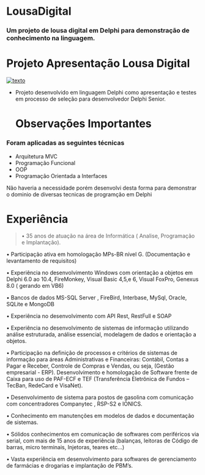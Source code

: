 # LousaDigital
### Um projeto de lousa digital em Delphi para demonstração de conhecimento na linguagem.

# Projeto Apresentação Lousa Digital

[![texto](https://i9.ytimg.com/vi/GSrZvL5tftI/mq1.jpg?sqp=CIDti5MG&rs=AOn4CLBFZCrmUsz1pmiLZCAMfgNxZXROSA)](https://www.youtube.com/watch?v=GSrZvL5tftI "Assista o video")


- Projeto desenvolvido em linguagem Delphi como apresentação e testes em processo de seleção para desenvolvedor Delphi Senior.


  # Observações Importantes
### Foram aplicadas as seguintes técnicas
-    Arquitetura MVC
-    Programação Funcional
-    OOP  
-    Programação Orientada a Interfaces

Não haveria a necessidade porém desenvolvi desta forma para demonstrar o dominio de diversas tecnicas de programção em Delphi


# Experiência

>• 35 anos de atuação na área de Informática ( Analise, Programação e Implantação). 
>
• Participação ativa em homologação MPs-BR nível G. (Documentação e levantamento de requisitos) 
>
• Experiência no desenvolvimento Windows com orientação a objetos em Delphi 6.0 ao 10.4, FireMonkey, Visual Basic 4,5,e 6, Visual FoxPro, Genexus 8.0 ( gerando em VB6) 
>
• Bancos de dados MS-SQL Server , FireBird, Interbase, MySql, Oracle, SQLite e MongoDB 
>
• Experiência no desenvolvimento com API Rest, RestFull e SOAP
>
• Experiência no desenvolvimento de sistemas de informação utilizando análise estruturada, análise essencial, modelagem de dados e orientação a objetos. 
>
• Participação na definição de processos e critérios de sistemas de informação para áreas Administrativas e Financeiras: Contábil, Contas a Pagar e Receber, Controle de Compras e Vendas, ou seja, (Gestão empresarial - ERP). Desenvolvimento e homologação de Software frente de Caixa para uso de PAF-ECF e TEF (Transferência Eletrônica de Fundos – TecBan, RedeCard e VisaNet). 
>
• Desenvolvimento de sistema para postos de gasolina com comunicação com concentradores Companytec , RSP-S2 e IONICS. 
>
• Conhecimento em manutenções em modelos de dados e documentação de sistemas. 
>
• Sólidos conhecimentos em comunicação de softwares com periféricos via serial, com mais de 15 anos de experiência (balanças, leitoras de Código de barras, micro terminais, Injetoras, teares etc...) 
>
• Vasta experiência em desenvolvimento para softwares de gerenciamento de farmácias e drogarias e implantação de PBM’s.

